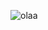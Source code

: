 ![olaa](https://github.com/PedroHAdeO/PedroHAdeO/assets/170582245/2cfd28b9-6e70-4cfb-886f-1c395037c967)
